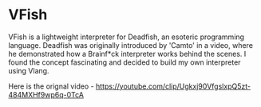 # VFish
VFish is a lightweight interpreter for Deadfish, an esoteric programming language. Deadfish was originally introduced by 'Camto' in a video, where he demonstrated how a Brainf*ck interpreter works behind the scenes. I found the concept fascinating and decided to build my own interpreter using Vlang.

Here is the orignal video - https://youtube.com/clip/Ugkxj90VfgslxpQ5zt-484MXHf9wp6q-0TcA
